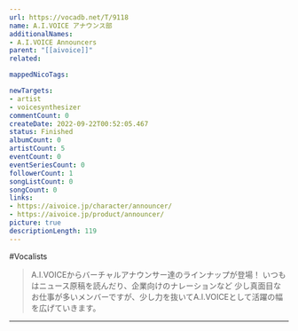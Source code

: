 ```yaml
---
url: https://vocadb.net/T/9118
name: A.I.VOICE アナウンス部
additionalNames: 
- A.I.VOICE Announcers
parent: "[[aivoice]]"
related:

mappedNicoTags:

newTargets:
- artist
- voicesynthesizer
commentCount: 0
createDate: 2022-09-22T00:52:05.467
status: Finished
albumCount: 0
artistCount: 5
eventCount: 0
eventSeriesCount: 0
followerCount: 1
songListCount: 0
songCount: 0
links: 
- https://aivoice.jp/character/announcer/
- https://aivoice.jp/product/announcer/
picture: true
descriptionLength: 119
---
```


#Vocalists

> A.I.VOICEからバーチャルアナウンサー達のラインナップが登場！
いつもはニュース原稿を読んだり、企業向けのナレーションなど
少し真面目なお仕事が多いメンバーですが、少し力を抜いてA.I.VOICEとして活躍の幅を広げていきます。

---

